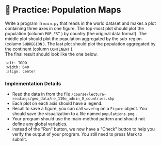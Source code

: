 # 🚧 Practice: Population Maps
Write a program in `main.py` that reads in the world dataset and makes a plot containing three axes in one figure. The top-most plot should plot the population (column `POP_EST` ) by country (the original data format). The middle plot should plot the population aggregated by the sub-region (column `SUBREGION` ).  The last plot should plot the population aggregated by the continent (column `CONTINENT` ).  
The final result should look like the one below.  
```{image} https://static.us.edusercontent.com/files/vl5wN71vcxzGJULdLyYAZ9tu
:alt: TODO
:width: 640
:align: center
```

###  Implementation Details  

-  Read the data in from the file     `/course/lecture-readings/geo_data/ne_110m_admin_0_countries.shp`   
-  Each plot on each axis should have a legend.  
-  Recall to save a figure, you can call     `savefig`     on a     `Figure`     object. You should save the visualization to a file named     `populations.png`     .  
-  Your program should use the main-method pattern and should not define any global variables.  
-  Instead of the "Run" button, we now have a "Check" button to help you verify the output of your program. You still need to press Mark to submit.  

